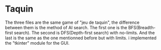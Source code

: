 # Taquin
The three files are the same game of "jeu de taquin", the difference between them is the method of AI search.
The first one is the BFS(Breadth-first search).
The second is DFS(Depth-first search) with no-limits.
And the last is the same as the one mentionned before but with limits.
i implemented the "tkinter" module for the GUI.
